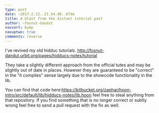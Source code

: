 ```yaml
---
type: post
date: ~2017.2.12..21.54.40..6fde
title: A blast from the distant tutorial past
author: ~fosnut-dandut
navsort: bump
navuptwo: true
comments: reverse
---
```


I've revived my old hidduc tutorials. http://fosnut-dandut.urbit.org/pages/hidducs-notes/tutorial

They take a slightly different approach from the official tutes and may be slightly out of date in places. However they are guaranteed to be "correct" in the "it compiles" sense largely due to the showcode functionality in the lib.

You can find that code here:https://bitbucket.org/zaphar/hoon-intro/src/default/lib/hidducs-notes/lib.hoon feel free to steal anything from that repository. If you find something that is no longer correct or subtly wrong feel free to send a pull request with the fix as well.